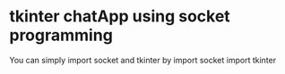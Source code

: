 # tkinter chatApp using socket programming

You can simply import socket and tkinter by
    import socket
    import tkinter
